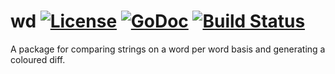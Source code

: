 wd [![License](http://img.shields.io/:license-gpl3-blue.svg)](http://www.gnu.org/licenses/gpl-3.0.html) [![GoDoc](http://godoc.org/github.com/opennota/wd?status.svg)](http://godoc.org/github.com/opennota/wd) [![Build Status](https://travis-ci.org/opennota/wd.png?branch=master)](https://travis-ci.org/opennota/wd)
==

A package for comparing strings on a word per word basis and generating a coloured diff.
